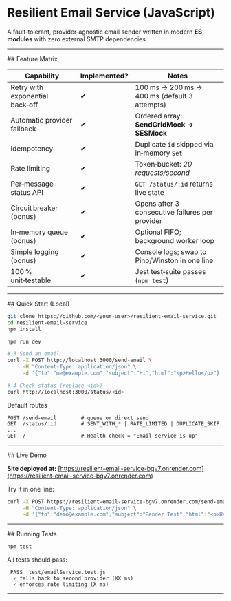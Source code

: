 # Resilient Email Service (JavaScript)

A fault‑tolerant, provider‑agnostic email sender written in modern **ES modules** with zero external SMTP dependencies.

---

## Feature Matrix

| Capability                      | Implemented? | Notes                                           |
| ------------------------------- | ------------ | ----------------------------------------------- |
| Retry with exponential back‑off | ✔            | 100 ms → 200 ms → 400 ms (default 3 attempts)   |
| Automatic provider fallback     | ✔            | Ordered array: **SendGridMock → SESMock**       |
| Idempotency                     | ✔            | Duplicate `id` skipped via in‑memory `Set`      |
| Rate limiting                   | ✔            | Token‑bucket: *20 requests/second*              |
| Per‑message status API          | ✔            | `GET /status/:id` returns live state            |
| Circuit breaker (bonus)         | ✔            | Opens after 3 consecutive failures per provider |
| In‑memory queue (bonus)         | ✔            | Optional FIFO; background worker loop           |
| Simple logging (bonus)          | ✔            | Console logs; swap to Pino/Winston in one line  |
| 100 % unit‑testable             | ✔            | Jest test‑suite passes (`npm test`)             |

---

## Quick Start (Local)

```bash
git clone https://github.com/<your-user>/resilient-email-service.git
cd resilient-email-service
npm install

npm run dev

# 3 Send an email
curl -X POST http://localhost:3000/send-email \
     -H "Content-Type: application/json" \
     -d '{"to":"me@example.com","subject":"Hi","html":"<p>Hello</p>"}'

# 4 Check status (replace <id>)
curl http://localhost:3000/status/<id>
```

Default routes

```
POST /send-email        # queue or direct send
GET  /status/:id        # SENT_WITH_* | RATE_LIMITED | DUPLICATE_SKIP ...
GET  /                  # Health‑check = "Email service is up"
```

---

## Live Demo

**Site deployed at:** [https://resilient-email-service-bgv7.onrender.com](https://resilient-email-service-bgv7.onrender.com)

Try it in one line:

```bash
curl -X POST https://resilient-email-service-bgv7.onrender.com/send-email \
     -H "Content-Type: application/json" \
     -d '{"to":"demo@example.com","subject":"Render Test","html":"<p>Hello</p>"}'
```

---

## Running Tests

```bash
npm test
```

All tests should pass:

```
 PASS  test/emailService.test.js
  ✓ falls back to second provider (XX ms)
  ✓ enforces rate limiting (X ms)
```
---